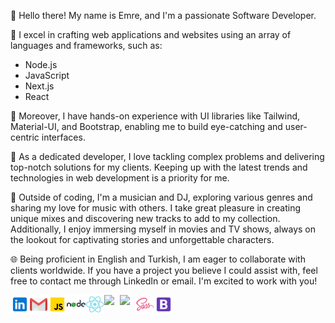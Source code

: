 👋 Hello there! My name is Emre, and I'm a passionate Software Developer.

🔧 I excel in crafting web applications and websites using an array of languages and frameworks, such as:

- Node.js
- JavaScript
- Next.js
- React

🎨 Moreover, I have hands-on experience with UI libraries like Tailwind, Material-UI, and Bootstrap, enabling me to build eye-catching and user-centric interfaces.

🚀 As a dedicated developer, I love tackling complex problems and delivering top-notch solutions for my clients. Keeping up with the latest trends and technologies in web development is a priority for me.

🎵 Outside of coding, I'm a musician and DJ, exploring various genres and sharing my love for music with others. I take great pleasure in creating unique mixes and discovering new tracks to add to my collection. Additionally, I enjoy immersing myself in movies and TV shows, always on the lookout for captivating stories and unforgettable characters.

🌐 Being proficient in English and Turkish, I am eager to collaborate with clients worldwide. If you have a project you believe I could assist with, feel free to contact me through LinkedIn or email. I'm excited to work with you!

[<img width="30" src="./logo/icons8-linkedin.svg" align="left"/>][linkedin]
[<img width="30" src="./logo/icons8-gmail-logo.svg" align="left"/>][gmail]
<img width="30" src="./logo/icons8-javascript.svg" align="left"/>
<img width="30" src="./logo/icons8-nodejs.svg" align="left"/>
<img width="30" src="./logo/icons8-react-native.svg" align="left"/>
<img width="25" src="https://upload.wikimedia.org/wikipedia/commons/a/a7/React-icon.svg" align="left"/>
<img width="25" src="https://d2eip9sf3oo6c2.cloudfront.net/tags/images/000/001/074/full/nextjs.png" align="left"/>
<img width="30" src="./logo/icons8-sass.svg" align="left"/>
<img width="30" src="./logo/icons8-bootstrap.svg" align="left"/>

[linkedin]: https://www.linkedin.com/in/emre-turan/
[gmail]: mailto:itsemreturan@gmail.com
